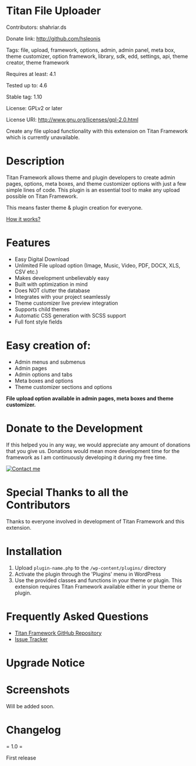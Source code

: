 # Titan File Uploader
Contributors: shahriar.ds

Donate link: http://github.com/hsleonis

Tags: file, upload, framework, options, admin, admin panel, meta box, theme customizer, option framework, library, sdk, edd, settings, api, theme creator, theme framework

Requires at least: 4.1

Tested up to: 4.6

Stable tag: 1.10

License: GPLv2 or later

License URI: http://www.gnu.org/licenses/gpl-2.0.html


Create any file upload functionality with this extension on Titan Framework which is currently unavailable.

# Description

Titan Framework allows theme and plugin developers to create admin pages, options, meta boxes, and theme customizer options with just a few simple lines of code. This plugin is an essential tool to make any upload possible on Titan Framework.

This means faster theme & plugin creation for everyone.

[How it works?](https://github.com/hsleonis/titan-file-upload)

# Features

* Easy Digital Download
* Unlimited File upload option (Image, Music, Video, PDF, DOCX, XLS, CSV etc.)
* Makes development unbelievably easy
* Built with optimization in mind
* Does NOT clutter the database
* Integrates with your project seamlessly
* Theme customizer live preview integration
* Supports child themes
* Automatic CSS generation with SCSS support
* Full font style fields

# Easy creation of:

* Admin menus and submenus
* Admin pages
* Admin options and tabs
* Meta boxes and options
* Theme customizer sections and options

**File upload option available in admin pages, meta boxes and theme customizer.**

# Donate to the Development

If this helped you in any way, we would appreciate any amount of donations that you give us. Donations would mean more development time for the framework as I am continuously developing it during my free time.

[![Contact me](https://www.paypalobjects.com/en_US/i/btn/btn_donateCC_LG.gif)](mailto:hsleonis2@gmail.com)

# Special Thanks to all the Contributors

Thanks to everyone involved in development of Titan Framework and this extension.

# Installation

1. Upload `plugin-name.php` to the `/wp-content/plugins/` directory
2. Activate the plugin through the 'Plugins' menu in WordPress
3. Use the provided classes and functions in your theme or plugin. This extension requires Titan Framework available either in your theme or plugin.

# Frequently Asked Questions

* [Titan Framework GitHub Repository](https://github.com/hsleonis/titan-file-upload)
* [Issue Tracker](https://github.com/hsleonis/titan-file-upload/issues)

# Upgrade Notice

# Screenshots

Will be added soon.

# Changelog

= 1.0 =

First release
